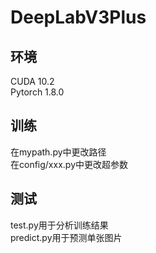 # DeepLabV3Plus
## 环境
CUDA 10.2  
Pytorch 1.8.0  

## 训练
在mypath.py中更改路径  
在config/xxx.py中更改超参数  

## 测试
test.py用于分析训练结果  
predict.py用于预测单张图片  
